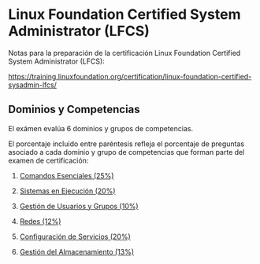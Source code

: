 # Linux Foundation Certified System Administrator (LFCS) 

Notas para la preparación de la certificación Linux Foundation Certified System Administrator (LFCS):

https://training.linuxfoundation.org/certification/linux-foundation-certified-sysadmin-lfcs/

## Dominios y Competencias

El exámen evalúa 6 dominios y grupos de competencias. 

El porcentaje incluido entre paréntesis refleja el porcentaje de preguntas asociado a cada dominio y grupo de competencias que forman parte del examen de certificación:

1. [Comandos Esenciales (25%)](ComandosEsenciales.md)

2. [Sistemas en Ejecución (20%)](SistemasEnEjecución.md.md)

3. [Gestión de Usuarios y Grupos (10%)](GestiónDeUsuariosYGrupos.md)

4. [Redes (12%)](Redes.md)

5. [Configuración de Servicios (20%)](ConfiguraciónDeServicios.md)

6. [Gestión del Almacenamiento (13%)](GestiónDelAlmacenamiento.md)
